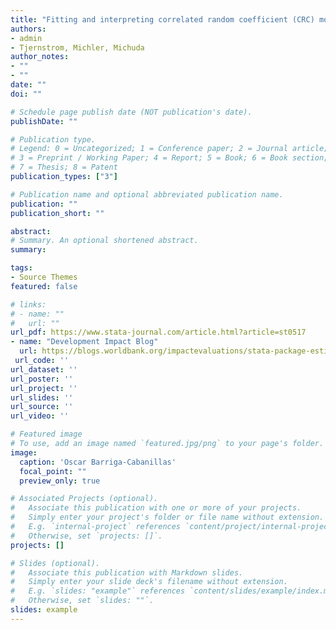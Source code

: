 ```yaml
---
title: "Fitting and interpreting correlated random coefficient (CRC) models using Stata."
authors:
- admin
- Tjernstrom, Michler, Michuda
author_notes:
- ""
- ""
date: ""
doi: ""

# Schedule page publish date (NOT publication's date).
publishDate: ""

# Publication type.
# Legend: 0 = Uncategorized; 1 = Conference paper; 2 = Journal article;
# 3 = Preprint / Working Paper; 4 = Report; 5 = Book; 6 = Book section;
# 7 = Thesis; 8 = Patent
publication_types: ["3"]

# Publication name and optional abbreviated publication name.
publication: ""
publication_short: ""

abstract: 
# Summary. An optional shortened abstract.
summary:  

tags:
- Source Themes
featured: false

# links:
# - name: ""
#   url: ""
url_pdf: https://www.stata-journal.com/article.html?article=st0517
- name: "Development Impact Blog"
  url: https://blogs.worldbank.org/impactevaluations/stata-package-estimating-correlated-random-coefficient-model
 url_code: ''
url_dataset: ''
url_poster: ''
url_project: ''
url_slides: ''
url_source: ''
url_video: ''

# Featured image
# To use, add an image named `featured.jpg/png` to your page's folder. 
image:
  caption: 'Oscar Barriga-Cabanillas'
  focal_point: ""
  preview_only: true

# Associated Projects (optional).
#   Associate this publication with one or more of your projects.
#   Simply enter your project's folder or file name without extension.
#   E.g. `internal-project` references `content/project/internal-project/index.md`.
#   Otherwise, set `projects: []`.
projects: []

# Slides (optional).
#   Associate this publication with Markdown slides.
#   Simply enter your slide deck's filename without extension.
#   E.g. `slides: "example"` references `content/slides/example/index.md`.
#   Otherwise, set `slides: ""`.
slides: example
---
```


